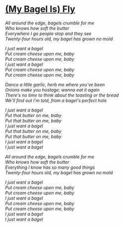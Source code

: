 [(My Bagel Is) Fly](https://www.youtube.com/watch?v=zUtnwcv-quE)
===================

*All around the edge, bagels crumble for me*  
*Who knows how soft the butter*  
*Everywhere I go people stop and they see*  
*Twenty-four hours old, my bagel has grown no mold*  

*I just want a bagel*  
*Put cream cheese upon me, baby*  
*Put cream cheese upon me, baby*  
*I just want a bagel*  
*Put cream cheese upon me, baby*  
*Put cream cheese upon me, baby*  

*Dance a little garlic, herb me where you've been*  
*Onions make you hostage; wanna eat it again*  
*There's no time to think about the toasting or the bread*  
*We'll find out I'm told, from a bagel's perfect hole*  

*I just want a bagel*  
*Put that butter on me, baby*  
*Put that butter on me, baby*  
*I just want a bagel*  
*Put that butter on me, baby*  
*Put that butter on me, baby*  
*I just want a bagel*  
*I just want a bagel*  

*All around the edge, bagels crumble for me*  
*Who knows how soft the butter*  
*Everything I know has so many good things*  
*Twenty-four hours old, my bagel has grown no mold*  

*I just want a bagel*  
*Put cream cheese upon me, baby*  
*Put cream cheese upon me, baby*  
*I just want a bagel*  
*Put cream cheese upon me, baby*  
*Put cream cheese upon me, baby*  
*I just want a bagel*  
*I just want a bagel*  
